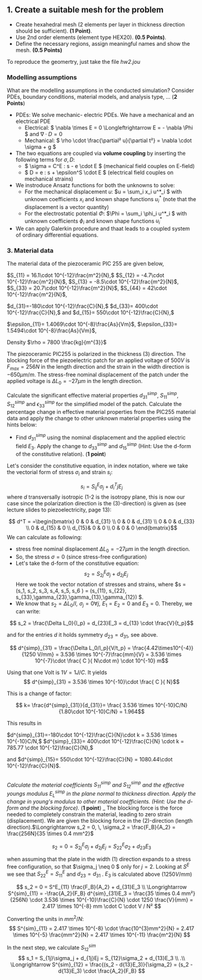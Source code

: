 ## 1. Create a suitable mesh for the problem

* Create hexahedral mesh (2 elements per layer in thickness direction should be sufficient). **(1 Point)**.
* Use 2nd order elements (element type HEX20). **(0.5 Points)**.
* Define the necessary regions, assign meaningful names and show the mesh.  **(0.5 Points)** 

To reproduce the geomertry, just take the file *hw2.jou*

### Modelling assumptions

What are the modelling assumptions in the conducted simulation? Consider PDEs, boundary conditions, material models, and analysis type, ... (**2 Points**)

- PDEs: We solve mechanic- electric PDEs. We have a mechanical and an electrical PDE
  - Electrical: $ \nabla \times E  = 0 \Longleftrightarrow E = - \nabla \Phi $ and $\nabla \cdot D = 0$
  - Mechanical: $ \rho \cdot \frac{\partial² u}{\partial t²} = \nabla \cdot \sigma + g  $
- The two equations are coupled via **volume coupling** by inserting the following terms for $\sigma , D$:
  - $ \sigma = C^E : s - e \cdot E $ (mechanical field couples on E-field)
  - $ D = e : s + \epsilon^S \cdot E $ (electrical field couples on mechanical strains)
- We instroduce Ansatz functions for both the unknowns to solve:
  - For the mechanical displacement $u$:    $u = \sum_i x_i u^*_i $ with unknown coefficients $x_i$ and known shape functions $u^*_i$ (note that the displacement is a vector quantity)
  - For the electrostatic potential $\Phi$:  $\Phi = \sum_i \phi_i u^*_i $ with unknown coefficients $\phi_i$ and known shape functions $u^*_i$
- We can apply Galerkin procedure and thaat leads to a coupled system of ordinary differential equations.
  

### 3. Material data

The material data of the piezoceramic PIC 255 are given below,

$S_{11} = 16.1\cdot 10^{-12}\frac{m^2}{N},$
$S_{12} = -4.7\cdot 10^{-12}\frac{m^2}{N}$, 
$S_{13} = -8.5\cdot 10^{-12}\frac{m^2}{N}$,
$S_{33} = 20.7\cdot 10^{-12}\frac{m^2}{N}$, 
$S_{44} = 42\cdot 10^{-12}\frac{m^2}{N}$, 

$d_{31}=-180\cdot 10^{-12}\frac{C}{N},$ 
$d_{33}= 400\cdot 10^{-12}\frac{C}{N},$ and
$d_{15}= 550\cdot 10^{-12}\frac{C}{N},$ 

$\epsilon_{11}= 1.4069\cdot 10^{-8}\frac{As}{Vm}$,
$\epsilon_{33}= 1.5494\cdot 10^{-8}\frac{As}{Vm}$,

Density $\rho = 7800 \frac{kg}{m^{3}}$


The piezoceramic PIC255 is polarized in the thickness (3) direction. The blocking force of the piezoelectric patch for an applied voltage of $500V$ is $F_{max} = 256N$ in the length direction and the strain in the width direction is $-650 \mu m/m$. The stress-free nominal displacement of the patch under the applied voltage is $\Delta L_{0} = -27 \mu m$ in the length direction. 
 
Calculate the significant effective material properties $d^{simp}_{31}$, $S^{simp}_{11}$, $S^{simp}_{12}$ and $\epsilon^{simp}_{33}$ for the simplified model of the patch. Calculate the percentage change in effective material properties from the PIC255 material data and apply the change to other unknown material properties using the hints below:
 
* Find $d^{simp}_{31}$ using the nominal displacement and the applied electric field $E_{3}$. Apply the change to $d^{simp}_{33}$ and $d^{simp}_{15}$ (Hint: Use the d-form of the constitutive relation). (**1 point**)

Let's consider the constitutive equation, in index notation, where we take the vectorial form of stress $\sigma_i$ and strain $s_i$:

$$ s_i = S^E_{ij}\sigma_j + d^T_ij E_j  $$
where $d$ transversally isotropic (1-2 is the isotropy plane, this is now our case since the polarization direction is the (3)-direction) is given as (see lecture slides to piezoelectricity, page 13):

$$ d^T = =\begin{bmatrix}
 0 & 0 & d_{31} \\
 0 & 0 & d_{31} \\
 0 & 0 & d_{33} \\
 0 & d_{15} & 0 \\
 d_{15}& 0 & 0 \\
0 & 0 & 0 
\end{bmatrix}$$
We can calculate as following:
- stress free nominal displacement $\Delta L_0 = -27 \mu m$ in the length direction. 
- So, the stress $\sigma = 0$ (since stress-free configuration)
- Let's take the d-form of the constitutive equation:
$$ s_2 = S^E_{2j}\sigma_j + d_{2j} E_j   $$
Here we took the vector notation of stresses and strains, where $s = (s_1, s_2, s_3, s_4, s_5, s_6 ) = (s_{11}, s_{22}, s_{33},\gamma_{23},\gamma_{13},\gamma_{12}) $.
- We know that $s_2 = \Delta L_0 /l, \, \, \sigma_j =0 \forall j, \, \, E_1=E_2=0$ and $E_3=0$. Thereby, we can write:

$$ s_2 = \frac{\Delta L_0}{l_p} = d_{23}E_3 = d_{13} \cdot \frac{V}{t_p}$$

and for the entries $d$ it holds symmetry $d_{23} = d_{31}$, see above. 

$$ d^{simp}_{31}  = \frac{\Delta L_0/l_p}{V/t_p} = \frac{4.42\times10^{-4}}{1250 V/mm} = 3.536 \times 10^{-7}\frac{mm}{V} = 3.536 \times 10^{-7}\cdot \frac{ C }{ N\cdot m} \cdot 10^{-10} m$$

Using that one Volt is $1V = 1J/C$. It yields
$$ d^{simp}_{31} = 3.536 \times 10^{-10}\cdot \frac{ C }{ N}$$

This is a change of factor:

$$ k= \frac{d^{simp}_{31}}{d_{31}}= 
\frac{ 3.536 \times 10^{-10}C/N}{1.80\cdot 10^{-10}C/N} = 1.964$$

This results in

$d^{simp}_{31}=-180\cdot 10^{-12}\frac{C}{N}\cdot k = 3.536 \times 10^{-10}C/N,$ 
$d^{simp}_{33}= 400\cdot 10^{-12}\frac{C}{N} \cdot k = 785.77 \cdot 10^{-12}\frac{C}{N},$


 and
$d^{simp}_{15}= 550\cdot 10^{-12}\frac{C}{N} = 1080.44\cdot 10^{-12}\frac{C}{N}$.<br><br>

_Calculate the material coefficients $S^{simp}_{11}$ and $S^{simp}_{12}$ and the effective youngs modulus $E^{simp}_{L}$ in the plane normal to thickness direction. Apply the change in young's modulus to other material coefficients. (Hint: Use the d-form and the blocking force)._ (**1 point**)
_
The blocking force is the force needed to completely constrain the material, leading to zero strain (displacement). We are given the blocking force in the (2)-direction (length direction).$\Longrightarrow s_2 = 0, \, \sigma_2 = \frac{F_B}{A_2} = \frac{256N}{35 \times 0.4 mm^2}$

$$ s_2 = 0 = S^E_{2j} \sigma_j + d_{2j}E_j = S^E_{22} \sigma_2 + d_{23}E_3$$

when assuming that the plate in the width (1) direction expands to a stress free configuration, so that $\sigma_j \neq 0 $ only for $j = 2$. Looking at $S^E$ we see that $S^E_{22}=S^E_{11}$ and $d_{23} = d_{31}$ . $E_3$ is calculated above ($1250 V/mm$)

$$
s_2 = 0 = S^E_{11} \frac{F_B}{A_2} + d_{31}E_3 \\
\Longrightarrow  S^{sim}_{11} = -\frac{A_2}{F_B} d^{sim}_{31}E_3
= \frac{35 \times 0.4 mm²}{256N} \cdot  3.536 \times 10^{-10}\frac{C}{N} \cdot 1250 \frac{V}{mm}
= 2.417 \times 10^{-8} mm \cdot C \cdot V / N²
 $$

 Converting the units in $mm^2/N$:
 $$
  S^{sim}_{11}  = 2.417 \times 10^{-8} \cdot \frac{10^{3}mm^2}{N} = 2.417 \times 10^{-5} \frac{mm^2}{N} = 2.417 \times 10^{-11} \frac{m^2}{N}
 $$

In the next step, we calculate $S^{sim}_12$
$$ 
s_1 = S_{1j}\sigma_j + d_{1j}Ej = S_{12}\sigma_2 + d_{13}E_3 \\
.\\
\Longrightarrow S^{sim}_{12} = \frac{(s_2 - d{13}E_3)}{\sigma_2} = (s_2 - d{13}E_3) \cdot \frac{A_2}{F_B}
$$


